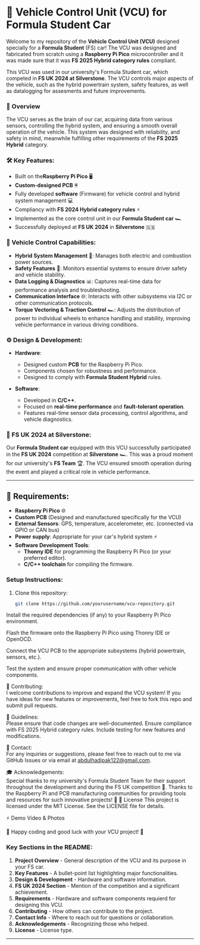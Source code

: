 # 🚗 Vehicle Control Unit (VCU) for Formula Student Car

Welcome to my repository of the **Vehicle Control Unit (VCU)** designed specially for a **Formula Student** (FS) car! The VCU was designed and fabricated from scratch using a **Raspberry Pi Pico** microcontroller and it was made sure that it was **FS 2025 Hybrid category rules** compliant.

This VCU was used in our university's Formula Student car, which competed in **FS UK 2024 at Silverstone**. The VCU controls major aspects of the vehicle, such as the hybrid powertrain system, safety features, as well as datalogging for assesments and future improvements. 

### 🏁 Overview
The VCU serves as the brain of our car, acquiring data from various sensors, controlling the hybrid system, and ensuring a smooth overall operation of the vehicle. This system was designed with reliability, and safety in mind, meanwhile fulfilling other requirements of the **FS 2025 Hybrid** category.

### 🛠️ Key Features:
- Built on the**Raspberry Pi Pico** 🖥️
- **Custom-designed PCB** 🖲️
- Fully developed **software** (Firmware) for vehicle control and hybrid system management 💻
- Compliancy with **FS 2024 Hybrid category rules** ⚡
- Implemented as the core control unit in our **Formula Student car** 🏎️
- Successfully deployed at **FS UK 2024** in **Silverstone** 🇬🇧

### 🚗 Vehicle Control Capabilities:
- **Hybrid System Management** 🔋: Manages both electric and combustion power sources.
- **Safety Features** 🚨: Monitors essential systems to ensure driver safety and vehicle stability.
- **Data Logging & Diagnostics** 📊: Captures real-time data for performance analysis and troubleshooting.
- **Communication Interface** 🌐: Interacts with other subsystems via I2C or other communication protocols.
- **Torque Vectoring & Traction Control** 🏎️: Adjusts the distribution of power to individual wheels to enhance handling and stability, improving vehicle performance in various driving conditions.
  
### ⚙️ Design & Development:
- **Hardware**: 
  - Designed custom **PCB** for the Raspberry Pi Pico.
  - Components chosen for robustness and performance.
  - Designed to comply with **Formula Student Hybrid** rules.
  
- **Software**:
  - Developed in **C/C++**.
  - Focused on **real-time performance** and **fault-tolerant operation**.
  - Features real-time sensor data processing, control algorithms, and vehicle diagnostics.

### 📸 FS UK 2024 at Silverstone:
Our **Formula Student car** equipped with this VCU successfully participated in the **FS UK 2024** competition at **Silverstone** 🏎️. This was a proud moment for our university's **FS Team** 🏆. The VCU ensured smooth operation during the event and played a critical role in vehicle performance.

---

## 🚀 Requirements:
- **Raspberry Pi Pico** 🌐
- **Custom PCB** (Designed and manufactured specifically for the VCU)
- **External Sensors**: GPS, temperature, accelerometer, etc. (connected via GPIO or CAN bus)
- **Power supply**: Appropriate for your car's hybrid system ⚡
- **Software Development Tools**: 
  - **Thonny IDE** for programming the Raspberry Pi Pico (or your preferred editor).
  - **C/C++ toolchain** for compiling the firmware.

### Setup Instructions:
1. Clone this repository:
   ```bash
   git clone https://github.com/yourusername/vcu-repository.git
Install the required dependencies (if any) to your Raspberry Pi Pico environment.

Flash the firmware onto the Raspberry Pi Pico using Thonny IDE or OpenOCD.

Connect the VCU PCB to the appropriate subsystems (hybrid powertrain, sensors, etc.).

Test the system and ensure proper communication with other vehicle components.

📝 Contributing:  
I welcome contributions to improve and expand the VCU system! If you have ideas for new features or improvements, feel free to fork this repo and submit pull requests.

📝 Guidelines:  
Please ensure that code changes are well-documented.
Ensure compliance with FS 2025 Hybrid category rules.
Include testing for new features and modifications.  

💬 Contact:  
For any inquiries or suggestions, please feel free to reach out to me via GitHub Issues or via email at abdulhadipak122@gmail.com.

🎓 Acknowledgements:  
Special thanks to my university's Formula Student Team for their support throughout the development and during the FS UK competition 🏅.
Thanks to the Raspberry Pi and PCB manufacturing communities for providing tools and resources for such innovative projects! 🙌
📄 License
This project is licensed under the MIT License. See the LICENSE file for details.

⚡ Demo Video & Photos


🔧 Happy coding and good luck with your VCU project! 🔧

### Key Sections in the README:
1. **Project Overview** - General description of the VCU and its purpose in your FS car.
2. **Key Features** - A bullet-point list highlighting major functionalities.
3. **Design & Development** - Hardware and software information.
4. **FS UK 2024 Section** - Mention of the competition and a significant achievement.
5. **Requirements** - Hardware and software components requierd for designing this VCU.
6. **Contributing** - How others can contribute to the project.
7. **Contact Info** - Where to reach out for questions or collaboration.
8. **Acknowledgements** - Recognizing those who helped.
9. **License** - License type.

---


